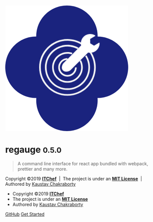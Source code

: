 ![logo](../static/images/regauge-logo-dark.png ":size=150")
# regauge <small>0.5.0</small>

> A command line interface for react app bundled with webpack, prettier and many more.

<div class="cover__footer">

Copyright &copy;2019 **[ITChef](https://github.com/itchef)** &nbsp;|&nbsp;
The project is under an **[MIT License](/#/pages/license)** &nbsp;|&nbsp;
Authored by [Kaustav Chakraborty](https://github.com/phoenixTW)

</div>
<div class="cover__footer-mobile">

- Copyright &copy;2019 **[ITChef](https://github.com/itchef)**
- The project is under an **[MIT License](/#/pages/license)**
- Authored by [Kaustav Chakraborty](https://github.com/phoenixTW)

</div>

[GitHub](https://github.com/itchef/regauge)
[Get Started](/pages/introduction.md)
